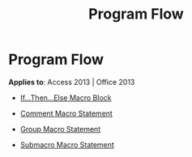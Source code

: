 ﻿---
title: Program Flow
TOCTitle: Program Flow
ms:assetid: 1ca43854-f15b-45f8-a227-eaa8e1aec75f
ms:mtpsurl: https://msdn.microsoft.com/library/Dn123920(v=office.15)
ms:contentKeyID: 52071559
ms.date: 09/18/2015
mtps_version: v=office.15
---

# Program Flow


**Applies to**: Access 2013 | Office 2013



  - [If...Then...Else Macro Block](if-then-else-macro-block.md)

  - [Comment Macro Statement](comment-macro-statement.md)

  - [Group Macro Statement](group-macro-statement.md)

  - [Submacro Macro Statement](submacro-macro-statement.md)

